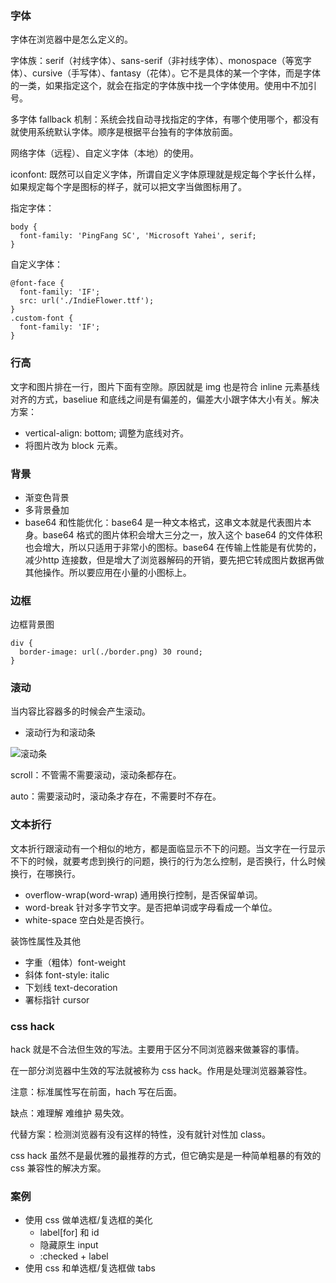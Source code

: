 ### 字体

字体在浏览器中是怎么定义的。

字体族：serif（衬线字体）、sans-serif（非衬线字体）、monospace（等宽字体）、cursive（手写体）、fantasy（花体）。它不是具体的某一个字体，而是字体的一类，如果指定这个，就会在指定的字体族中找一个字体使用。使用中不加引号。

多字体 fallback 机制：系统会找自动寻找指定的字体，有哪个使用哪个，都没有就使用系统默认字体。顺序是根据平台独有的字体放前面。

网络字体（远程）、自定义字体（本地）的使用。

iconfont: 既然可以自定义字体，所谓自定义字体原理就是规定每个字长什么样，如果规定每个字是图标的样子，就可以把文字当做图标用了。

指定字体：

```
body {
  font-family: 'PingFang SC', 'Microsoft Yahei', serif;
}
```

自定义字体：

```
@font-face {
  font-family: 'IF';
  src: url('./IndieFlower.ttf');
}
.custom-font {
  font-family: 'IF';
}
```

### 行高

文字和图片排在一行，图片下面有空隙。原因就是 img 也是符合 inline 元素基线对齐的方式，baseliue 和底线之间是有偏差的，偏差大小跟字体大小有关。解决方案：

- vertical-align: bottom; 调整为底线对齐。
- 将图片改为 block 元素。

### 背景

- 渐变色背景
- 多背景叠加
- base64 和性能优化：base64 是一种文本格式，这串文本就是代表图片本身。base64 格式的图片体积会增大三分之一，放入这个 base64 的文件体积也会增大，所以只适用于非常小的图标。base64 在传输上性能是有优势的，减少http 连接数，但是增大了浏览器解码的开销，要先把它转成图片数据再做其他操作。所以要应用在小量的小图标上。

### 边框

边框背景图

```
div {
  border-image: url(./border.png) 30 round;
}
```

### 滚动

当内容比容器多的时候会产生滚动。

- 滚动行为和滚动条

![滚动条](file:///Users/zhaoyang/tool/images/%E5%89%8D%E7%AB%AF%E7%9F%A5%E8%AF%86%E4%BD%93%E7%B3%BB/html%E5%92%8Ccss/%E6%BB%9A%E5%8A%A8%E6%9D%A1.png?lastModify=1597899655)

scroll：不管需不需要滚动，滚动条都存在。

auto：需要滚动时，滚动条才存在，不需要时不存在。

### 文本折行

文本折行跟滚动有一个相似的地方，都是面临显示不下的问题。当文字在一行显示不下的时候，就要考虑到换行的问题，换行的行为怎么控制，是否换行，什么时候换行，在哪换行。

- overflow-wrap(word-wrap) 通用换行控制，是否保留单词。
- word-break 针对多字节文字。是否把单词或字母看成一个单位。
- white-space 空白处是否换行。

装饰性属性及其他

- 字重（粗体）font-weight
- 斜体 font-style: italic
- 下划线 text-decoration
- 署标指针 cursor

### css  hack

hack 就是不合法但生效的写法。主要用于区分不同浏览器来做兼容的事情。

在一部分浏览器中生效的写法就被称为 css hack。作用是处理浏览器兼容性。

注意：标准属性写在前面，hach 写在后面。

缺点：难理解 难维护 易失效。

代替方案：检测浏览器有没有这样的特性，没有就针对性加 class。

css hack 虽然不是最优雅的最推荐的方式，但它确实是是一种简单粗暴的有效的 css 兼容性的解决方案。

### 案例

- 使用 css 做单选框/复选框的美化
  - label[for] 和 id
  - 隐藏原生 input
  - :checked + label
- 使用 css 和单选框/复选框做 tabs